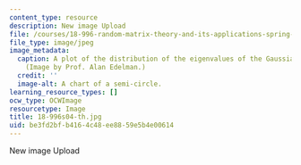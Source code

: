 ```yaml
---
content_type: resource
description: New image Upload
file: /courses/18-996-random-matrix-theory-and-its-applications-spring-2004/be3fd2bfb4164c48ee8859e5b4e00614_18-996s04-th.jpg
file_type: image/jpeg
image_metadata:
  caption: A plot of the distribution of the eigenvalues of the Gaussian Unitary Ensemble.
    (Image by Prof. Alan Edelman.)
  credit: ''
  image-alt: A chart of a semi-circle.
learning_resource_types: []
ocw_type: OCWImage
resourcetype: Image
title: 18-996s04-th.jpg
uid: be3fd2bf-b416-4c48-ee88-59e5b4e00614
---
```

New image Upload
